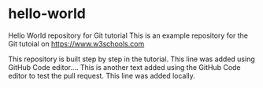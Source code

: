 # hello-world
Hello World repository for Git tutorial
This is an example repository for the Git tutoial on https://www.w3schools.com

This repository is built step by step in the tutorial.
This line was added using GitHub Code editor....
This is another text added using the GitHub Code editor to test the pull request.
This line was added locally.
